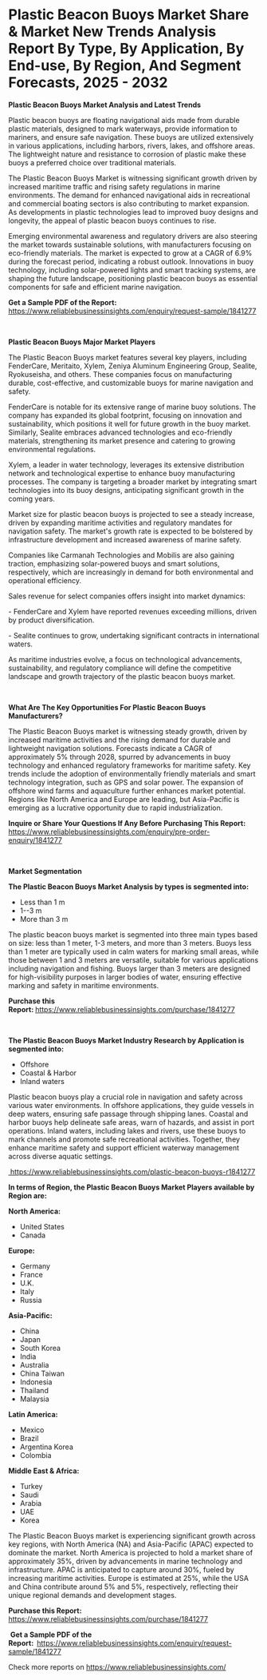 <p><h1>Plastic Beacon Buoys Market Share & Market New Trends Analysis Report By Type, By Application, By End-use, By Region, And Segment Forecasts, 2025 - 2032</h1></p><p><strong>Plastic Beacon Buoys Market Analysis and Latest Trends</strong></p>
<p><p>Plastic beacon buoys are floating navigational aids made from durable plastic materials, designed to mark waterways, provide information to mariners, and ensure safe navigation. These buoys are utilized extensively in various applications, including harbors, rivers, lakes, and offshore areas. The lightweight nature and resistance to corrosion of plastic make these buoys a preferred choice over traditional materials.</p><p>The Plastic Beacon Buoys Market is witnessing significant growth driven by increased maritime traffic and rising safety regulations in marine environments. The demand for enhanced navigational aids in recreational and commercial boating sectors is also contributing to market expansion. As developments in plastic technologies lead to improved buoy designs and longevity, the appeal of plastic beacon buoys continues to rise.</p><p>Emerging environmental awareness and regulatory drivers are also steering the market towards sustainable solutions, with manufacturers focusing on eco-friendly materials. The market is expected to grow at a CAGR of 6.9% during the forecast period, indicating a robust outlook. Innovations in buoy technology, including solar-powered lights and smart tracking systems, are shaping the future landscape, positioning plastic beacon buoys as essential components for safe and efficient marine navigation.</p></p>
<p><strong>Get a Sample PDF of the Report:&nbsp;</strong> <a href="https://www.reliablebusinessinsights.com/enquiry/request-sample/1841277?utm_campaign=2811&utm_medium=2&utm_source=Github&utm_content=ia&utm_term=12042025&utm_id=plastic-beacon-buoys">https://www.reliablebusinessinsights.com/enquiry/request-sample/1841277</a></p>
<p>&nbsp;</p>
<p><strong>Plastic Beacon Buoys Major Market Players</strong></p>
<p><p>The Plastic Beacon Buoys market features several key players, including FenderCare, Meritaito, Xylem, Zeniya Aluminum Engineering Group, Sealite, Ryokuseisha, and others. These companies focus on manufacturing durable, cost-effective, and customizable buoys for marine navigation and safety.</p><p>FenderCare is notable for its extensive range of marine buoy solutions. The company has expanded its global footprint, focusing on innovation and sustainability, which positions it well for future growth in the buoy market. Similarly, Sealite embraces advanced technologies and eco-friendly materials, strengthening its market presence and catering to growing environmental regulations.</p><p>Xylem, a leader in water technology, leverages its extensive distribution network and technological expertise to enhance buoy manufacturing processes. The company is targeting a broader market by integrating smart technologies into its buoy designs, anticipating significant growth in the coming years. </p><p>Market size for plastic beacon buoys is projected to see a steady increase, driven by expanding maritime activities and regulatory mandates for navigation safety. The market's growth rate is expected to be bolstered by infrastructure development and increased awareness of marine safety.</p><p>Companies like Carmanah Technologies and Mobilis are also gaining traction, emphasizing solar-powered buoys and smart solutions, respectively, which are increasingly in demand for both environmental and operational efficiency.</p><p>Sales revenue for select companies offers insight into market dynamics: </p><p>- FenderCare and Xylem have reported revenues exceeding millions, driven by product diversification.</p><p>- Sealite continues to grow, undertaking significant contracts in international waters.</p><p>As maritime industries evolve, a focus on technological advancements, sustainability, and regulatory compliance will define the competitive landscape and growth trajectory of the plastic beacon buoys market.</p></p>
<p>&nbsp;</p>
<p><strong>What Are The Key Opportunities For Plastic Beacon Buoys Manufacturers?</strong></p>
<p><p>The Plastic Beacon Buoys market is witnessing steady growth, driven by increased maritime activities and the rising demand for durable and lightweight navigation solutions. Forecasts indicate a CAGR of approximately 5% through 2028, spurred by advancements in buoy technology and enhanced regulatory frameworks for maritime safety. Key trends include the adoption of environmentally friendly materials and smart technology integration, such as GPS and solar power. The expansion of offshore wind farms and aquaculture further enhances market potential. Regions like North America and Europe are leading, but Asia-Pacific is emerging as a lucrative opportunity due to rapid industrialization.</p></p>
<p><strong>Inquire or Share Your Questions If Any Before Purchasing This Report:</strong> <a href="https://www.reliablebusinessinsights.com/enquiry/pre-order-enquiry/1841277?utm_campaign=2811&utm_medium=2&utm_source=Github&utm_content=ia&utm_term=12042025&utm_id=plastic-beacon-buoys">https://www.reliablebusinessinsights.com/enquiry/pre-order-enquiry/1841277</a></p>
<p>&nbsp;</p>
<p><strong>Market Segmentation</strong></p>
<p><strong>The Plastic Beacon Buoys Market Analysis by types is segmented into:</strong></p>
<p><ul><li>Less than 1 m</li><li>1--3 m</li><li>More than 3 m</li></ul></p>
<p><p>The plastic beacon buoys market is segmented into three main types based on size: less than 1 meter, 1-3 meters, and more than 3 meters. Buoys less than 1 meter are typically used in calm waters for marking small areas, while those between 1 and 3 meters are versatile, suitable for various applications including navigation and fishing. Buoys larger than 3 meters are designed for high-visibility purposes in larger bodies of water, ensuring effective marking and safety in maritime environments.</p></p>
<p><strong>Purchase this Report:&nbsp;</strong><a href="https://www.reliablebusinessinsights.com/purchase/1841277?utm_campaign=2811&utm_medium=2&utm_source=Github&utm_content=ia&utm_term=12042025&utm_id=plastic-beacon-buoys">https://www.reliablebusinessinsights.com/purchase/1841277</a></p>
<p>&nbsp;</p>
<p><strong>The Plastic Beacon Buoys Market Industry Research by Application is segmented into:</strong></p>
<p><ul><li>Offshore</li><li>Coastal & Harbor</li><li>Inland waters</li></ul></p>
<p><p>Plastic beacon buoys play a crucial role in navigation and safety across various water environments. In offshore applications, they guide vessels in deep waters, ensuring safe passage through shipping lanes. Coastal and harbor buoys help delineate safe areas, warn of hazards, and assist in port operations. Inland waters, including lakes and rivers, use these buoys to mark channels and promote safe recreational activities. Together, they enhance maritime safety and support efficient waterway management across diverse aquatic settings.</p></p>
<p><a href="https://www.reliablebusinessinsights.com/plastic-beacon-buoys-r1841277?utm_campaign=2811&utm_medium=2&utm_source=Github&utm_content=ia&utm_term=12042025&utm_id=plastic-beacon-buoys">&nbsp;https://www.reliablebusinessinsights.com/plastic-beacon-buoys-r1841277</a></p>
<p><strong>In terms of Region, the Plastic Beacon Buoys Market Players available by Region are:</strong></p>
<p>
    <p> <strong> North America: </strong>
        <ul>
            <li>United States</li>
            <li>Canada</li>
        </ul>
        </p> 
    <p> <strong> Europe: </strong>
        <ul>
            <li>Germany</li>
            <li>France</li>
            <li>U.K.</li>
            <li>Italy</li>
            <li>Russia</li>
        </ul>
        </p> 
    <p> <strong> Asia-Pacific: </strong>
        <ul>
            <li>China</li>
            <li>Japan</li>
            <li>South Korea</li>
            <li>India</li>
            <li>Australia</li>
            <li>China Taiwan</li>
            <li>Indonesia</li>
            <li>Thailand</li>
            <li>Malaysia</li>
        </ul>
        </p> 
    <p> <strong> Latin America: </strong>
        <ul>
            <li>Mexico</li>
            <li>Brazil</li>
            <li>Argentina Korea</li>
            <li>Colombia</li>
        </ul>
        </p> 
    <p> <strong> Middle East & Africa: </strong>
        <ul>
            <li>Turkey</li>
            <li>Saudi</li>
            <li>Arabia</li>
            <li>UAE</li>
            <li>Korea</li>
        </ul>
    </p>
    </p>
<p><p>The Plastic Beacon Buoys market is experiencing significant growth across key regions, with North America (NA) and Asia-Pacific (APAC) expected to dominate the market. North America is projected to hold a market share of approximately 35%, driven by advancements in marine technology and infrastructure. APAC is anticipated to capture around 30%, fueled by increasing maritime activities. Europe is estimated at 25%, while the USA and China contribute around 5% and 5%, respectively, reflecting their unique regional demands and development stages.</p></p>
<p><strong>Purchase this Report: </strong><a href="https://www.reliablebusinessinsights.com/purchase/1841277?utm_campaign=2811&utm_medium=2&utm_source=Github&utm_content=ia&utm_term=12042025&utm_id=plastic-beacon-buoys">https://www.reliablebusinessinsights.com/purchase/1841277</a></p>
<p>&nbsp;<strong>Get a Sample PDF of the Report:&nbsp;&nbsp;</strong><a href="https://www.reliablebusinessinsights.com/enquiry/request-sample/1841277?utm_campaign=2811&utm_medium=2&utm_source=Github&utm_content=ia&utm_term=12042025&utm_id=plastic-beacon-buoys">https://www.reliablebusinessinsights.com/enquiry/request-sample/1841277</a></p>
<p><strong></strong></p>
<p>Check more reports on <a href="https://www.reliablebusinessinsights.com/?utm_campaign=2811&utm_medium=2&utm_source=Github&utm_content=ia&utm_term=12042025&utm_id=plastic-beacon-buoys">https://www.reliablebusinessinsights.com/</a></p>